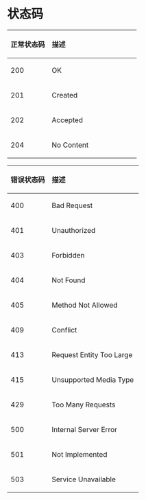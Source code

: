 # 状态码<a name="ecs_07_0003"></a>

<a name="zh-cn_topic_0057973167_table48365715151533"></a>
<table><thead align="left"><tr id="zh-cn_topic_0057973167_row59330525151533"><th class="cellrowborder" valign="top" width="31.77%" id="mcps1.1.3.1.1"><p id="zh-cn_topic_0057973167_p15165511151545"><a name="zh-cn_topic_0057973167_p15165511151545"></a><a name="zh-cn_topic_0057973167_p15165511151545"></a>正常状态码</p>
</th>
<th class="cellrowborder" valign="top" width="68.23%" id="mcps1.1.3.1.2"><p id="zh-cn_topic_0057973167_p52429700151545"><a name="zh-cn_topic_0057973167_p52429700151545"></a><a name="zh-cn_topic_0057973167_p52429700151545"></a>描述</p>
</th>
</tr>
</thead>
<tbody><tr id="zh-cn_topic_0057973167_row12292938151533"><td class="cellrowborder" valign="top" width="31.77%" headers="mcps1.1.3.1.1 "><p id="zh-cn_topic_0057973167_p56904934151542"><a name="zh-cn_topic_0057973167_p56904934151542"></a><a name="zh-cn_topic_0057973167_p56904934151542"></a>200</p>
</td>
<td class="cellrowborder" valign="top" width="68.23%" headers="mcps1.1.3.1.2 "><p id="zh-cn_topic_0057973167_p39395831151542"><a name="zh-cn_topic_0057973167_p39395831151542"></a><a name="zh-cn_topic_0057973167_p39395831151542"></a>OK</p>
</td>
</tr>
<tr id="zh-cn_topic_0057973167_row12140043151533"><td class="cellrowborder" valign="top" width="31.77%" headers="mcps1.1.3.1.1 "><p id="zh-cn_topic_0057973167_p57512728151542"><a name="zh-cn_topic_0057973167_p57512728151542"></a><a name="zh-cn_topic_0057973167_p57512728151542"></a>201</p>
</td>
<td class="cellrowborder" valign="top" width="68.23%" headers="mcps1.1.3.1.2 "><p id="zh-cn_topic_0057973167_p57188979151542"><a name="zh-cn_topic_0057973167_p57188979151542"></a><a name="zh-cn_topic_0057973167_p57188979151542"></a>Created</p>
</td>
</tr>
<tr id="zh-cn_topic_0057973167_row18097829151533"><td class="cellrowborder" valign="top" width="31.77%" headers="mcps1.1.3.1.1 "><p id="zh-cn_topic_0057973167_p35980387151542"><a name="zh-cn_topic_0057973167_p35980387151542"></a><a name="zh-cn_topic_0057973167_p35980387151542"></a>202</p>
</td>
<td class="cellrowborder" valign="top" width="68.23%" headers="mcps1.1.3.1.2 "><p id="zh-cn_topic_0057973167_p15559304151542"><a name="zh-cn_topic_0057973167_p15559304151542"></a><a name="zh-cn_topic_0057973167_p15559304151542"></a>Accepted</p>
</td>
</tr>
<tr id="zh-cn_topic_0057973167_row65616984151533"><td class="cellrowborder" valign="top" width="31.77%" headers="mcps1.1.3.1.1 "><p id="zh-cn_topic_0057973167_p18358279151542"><a name="zh-cn_topic_0057973167_p18358279151542"></a><a name="zh-cn_topic_0057973167_p18358279151542"></a>204</p>
</td>
<td class="cellrowborder" valign="top" width="68.23%" headers="mcps1.1.3.1.2 "><p id="zh-cn_topic_0057973167_p52992374151542"><a name="zh-cn_topic_0057973167_p52992374151542"></a><a name="zh-cn_topic_0057973167_p52992374151542"></a>No Content</p>
</td>
</tr>
</tbody>
</table>

<a name="zh-cn_topic_0057973167_table28267100"></a>
<table><thead align="left"><tr id="zh-cn_topic_0057973167_row30325805"><th class="cellrowborder" valign="top" width="31.319999999999997%" id="mcps1.1.3.1.1"><p id="zh-cn_topic_0057973167_p40471155"><a name="zh-cn_topic_0057973167_p40471155"></a><a name="zh-cn_topic_0057973167_p40471155"></a>错误状态码</p>
</th>
<th class="cellrowborder" valign="top" width="68.67999999999999%" id="mcps1.1.3.1.2"><p id="zh-cn_topic_0057973167_p56938129"><a name="zh-cn_topic_0057973167_p56938129"></a><a name="zh-cn_topic_0057973167_p56938129"></a>描述</p>
</th>
</tr>
</thead>
<tbody><tr id="zh-cn_topic_0057973167_row48585776"><td class="cellrowborder" valign="top" width="31.319999999999997%" headers="mcps1.1.3.1.1 "><p id="zh-cn_topic_0057973167_p43133816"><a name="zh-cn_topic_0057973167_p43133816"></a><a name="zh-cn_topic_0057973167_p43133816"></a>400</p>
</td>
<td class="cellrowborder" valign="top" width="68.67999999999999%" headers="mcps1.1.3.1.2 "><p id="zh-cn_topic_0057973167_p4178192"><a name="zh-cn_topic_0057973167_p4178192"></a><a name="zh-cn_topic_0057973167_p4178192"></a>Bad Request</p>
</td>
</tr>
<tr id="zh-cn_topic_0057973167_row37603729"><td class="cellrowborder" valign="top" width="31.319999999999997%" headers="mcps1.1.3.1.1 "><p id="zh-cn_topic_0057973167_p26003237"><a name="zh-cn_topic_0057973167_p26003237"></a><a name="zh-cn_topic_0057973167_p26003237"></a>401</p>
</td>
<td class="cellrowborder" valign="top" width="68.67999999999999%" headers="mcps1.1.3.1.2 "><p id="zh-cn_topic_0057973167_p25887453"><a name="zh-cn_topic_0057973167_p25887453"></a><a name="zh-cn_topic_0057973167_p25887453"></a>Unauthorized</p>
</td>
</tr>
<tr id="zh-cn_topic_0057973167_row31660490"><td class="cellrowborder" valign="top" width="31.319999999999997%" headers="mcps1.1.3.1.1 "><p id="zh-cn_topic_0057973167_p14362932"><a name="zh-cn_topic_0057973167_p14362932"></a><a name="zh-cn_topic_0057973167_p14362932"></a>403</p>
</td>
<td class="cellrowborder" valign="top" width="68.67999999999999%" headers="mcps1.1.3.1.2 "><p id="zh-cn_topic_0057973167_p22546871"><a name="zh-cn_topic_0057973167_p22546871"></a><a name="zh-cn_topic_0057973167_p22546871"></a>Forbidden</p>
</td>
</tr>
<tr id="zh-cn_topic_0057973167_row1595249"><td class="cellrowborder" valign="top" width="31.319999999999997%" headers="mcps1.1.3.1.1 "><p id="zh-cn_topic_0057973167_p62106315"><a name="zh-cn_topic_0057973167_p62106315"></a><a name="zh-cn_topic_0057973167_p62106315"></a>404</p>
</td>
<td class="cellrowborder" valign="top" width="68.67999999999999%" headers="mcps1.1.3.1.2 "><p id="zh-cn_topic_0057973167_p64555601"><a name="zh-cn_topic_0057973167_p64555601"></a><a name="zh-cn_topic_0057973167_p64555601"></a>Not Found</p>
</td>
</tr>
<tr id="zh-cn_topic_0057973167_row44129505"><td class="cellrowborder" valign="top" width="31.319999999999997%" headers="mcps1.1.3.1.1 "><p id="zh-cn_topic_0057973167_p17720149"><a name="zh-cn_topic_0057973167_p17720149"></a><a name="zh-cn_topic_0057973167_p17720149"></a>405</p>
</td>
<td class="cellrowborder" valign="top" width="68.67999999999999%" headers="mcps1.1.3.1.2 "><p id="zh-cn_topic_0057973167_p26045994"><a name="zh-cn_topic_0057973167_p26045994"></a><a name="zh-cn_topic_0057973167_p26045994"></a>Method Not Allowed</p>
</td>
</tr>
<tr id="zh-cn_topic_0057973167_row33087360"><td class="cellrowborder" valign="top" width="31.319999999999997%" headers="mcps1.1.3.1.1 "><p id="zh-cn_topic_0057973167_p62830537"><a name="zh-cn_topic_0057973167_p62830537"></a><a name="zh-cn_topic_0057973167_p62830537"></a>409</p>
</td>
<td class="cellrowborder" valign="top" width="68.67999999999999%" headers="mcps1.1.3.1.2 "><p id="zh-cn_topic_0057973167_p56108742"><a name="zh-cn_topic_0057973167_p56108742"></a><a name="zh-cn_topic_0057973167_p56108742"></a>Conflict</p>
</td>
</tr>
<tr id="zh-cn_topic_0057973167_row35216636"><td class="cellrowborder" valign="top" width="31.319999999999997%" headers="mcps1.1.3.1.1 "><p id="zh-cn_topic_0057973167_p33975267"><a name="zh-cn_topic_0057973167_p33975267"></a><a name="zh-cn_topic_0057973167_p33975267"></a>413</p>
</td>
<td class="cellrowborder" valign="top" width="68.67999999999999%" headers="mcps1.1.3.1.2 "><p id="zh-cn_topic_0057973167_p533234"><a name="zh-cn_topic_0057973167_p533234"></a><a name="zh-cn_topic_0057973167_p533234"></a>Request Entity Too Large</p>
</td>
</tr>
<tr id="zh-cn_topic_0057973167_row4799113"><td class="cellrowborder" valign="top" width="31.319999999999997%" headers="mcps1.1.3.1.1 "><p id="zh-cn_topic_0057973167_p53183848"><a name="zh-cn_topic_0057973167_p53183848"></a><a name="zh-cn_topic_0057973167_p53183848"></a>415</p>
</td>
<td class="cellrowborder" valign="top" width="68.67999999999999%" headers="mcps1.1.3.1.2 "><p id="zh-cn_topic_0057973167_p12924420"><a name="zh-cn_topic_0057973167_p12924420"></a><a name="zh-cn_topic_0057973167_p12924420"></a>Unsupported Media Type</p>
</td>
</tr>
<tr id="row13737141416557"><td class="cellrowborder" valign="top" width="31.319999999999997%" headers="mcps1.1.3.1.1 "><p id="p14737614165518"><a name="p14737614165518"></a><a name="p14737614165518"></a>429</p>
</td>
<td class="cellrowborder" valign="top" width="68.67999999999999%" headers="mcps1.1.3.1.2 "><p id="p1173721425514"><a name="p1173721425514"></a><a name="p1173721425514"></a>Too Many Requests</p>
</td>
</tr>
<tr id="zh-cn_topic_0057973167_row49210916"><td class="cellrowborder" valign="top" width="31.319999999999997%" headers="mcps1.1.3.1.1 "><p id="zh-cn_topic_0057973167_p26661221"><a name="zh-cn_topic_0057973167_p26661221"></a><a name="zh-cn_topic_0057973167_p26661221"></a>500</p>
</td>
<td class="cellrowborder" valign="top" width="68.67999999999999%" headers="mcps1.1.3.1.2 "><p id="zh-cn_topic_0057973167_p12075287"><a name="zh-cn_topic_0057973167_p12075287"></a><a name="zh-cn_topic_0057973167_p12075287"></a>Internal Server Error</p>
</td>
</tr>
<tr id="zh-cn_topic_0057973167_row41568721"><td class="cellrowborder" valign="top" width="31.319999999999997%" headers="mcps1.1.3.1.1 "><p id="zh-cn_topic_0057973167_p11623279"><a name="zh-cn_topic_0057973167_p11623279"></a><a name="zh-cn_topic_0057973167_p11623279"></a>501</p>
</td>
<td class="cellrowborder" valign="top" width="68.67999999999999%" headers="mcps1.1.3.1.2 "><p id="zh-cn_topic_0057973167_p1961553"><a name="zh-cn_topic_0057973167_p1961553"></a><a name="zh-cn_topic_0057973167_p1961553"></a>Not Implemented</p>
</td>
</tr>
<tr id="zh-cn_topic_0057973167_row17653984"><td class="cellrowborder" valign="top" width="31.319999999999997%" headers="mcps1.1.3.1.1 "><p id="zh-cn_topic_0057973167_p20686563"><a name="zh-cn_topic_0057973167_p20686563"></a><a name="zh-cn_topic_0057973167_p20686563"></a>503</p>
</td>
<td class="cellrowborder" valign="top" width="68.67999999999999%" headers="mcps1.1.3.1.2 "><p id="zh-cn_topic_0057973167_p64998944"><a name="zh-cn_topic_0057973167_p64998944"></a><a name="zh-cn_topic_0057973167_p64998944"></a>Service Unavailable</p>
</td>
</tr>
</tbody>
</table>

